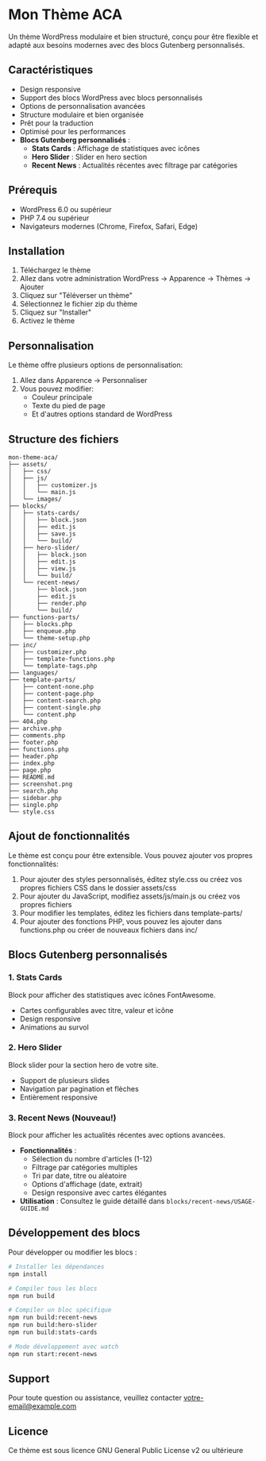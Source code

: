# Mon Thème ACA

Un thème WordPress modulaire et bien structuré, conçu pour être flexible et adapté aux besoins modernes avec des blocs Gutenberg personnalisés.

## Caractéristiques

- Design responsive
- Support des blocs WordPress avec blocs personnalisés
- Options de personnalisation avancées
- Structure modulaire et bien organisée
- Prêt pour la traduction
- Optimisé pour les performances
- **Blocs Gutenberg personnalisés** :
  - **Stats Cards** : Affichage de statistiques avec icônes
  - **Hero Slider** : Slider en hero section
  - **Recent News** : Actualités récentes avec filtrage par catégories

## Prérequis

- WordPress 6.0 ou supérieur
- PHP 7.4 ou supérieur
- Navigateurs modernes (Chrome, Firefox, Safari, Edge)

## Installation

1. Téléchargez le thème
2. Allez dans votre administration WordPress → Apparence → Thèmes → Ajouter
3. Cliquez sur "Téléverser un thème"
4. Sélectionnez le fichier zip du thème
5. Cliquez sur "Installer"
6. Activez le thème

## Personnalisation

Le thème offre plusieurs options de personnalisation:

1. Allez dans Apparence → Personnaliser
2. Vous pouvez modifier:
   - Couleur principale
   - Texte du pied de page
   - Et d'autres options standard de WordPress

## Structure des fichiers

```
mon-theme-aca/
├── assets/
│   ├── css/
│   ├── js/
│   │   ├── customizer.js
│   │   └── main.js
│   └── images/
├── blocks/
│   ├── stats-cards/
│   │   ├── block.json
│   │   ├── edit.js
│   │   ├── save.js
│   │   └── build/
│   ├── hero-slider/
│   │   ├── block.json
│   │   ├── edit.js
│   │   ├── view.js
│   │   └── build/
│   └── recent-news/
│       ├── block.json
│       ├── edit.js
│       ├── render.php
│       └── build/
├── functions-parts/
│   ├── blocks.php
│   ├── enqueue.php
│   └── theme-setup.php
├── inc/
│   ├── customizer.php
│   ├── template-functions.php
│   └── template-tags.php
├── languages/
├── template-parts/
│   ├── content-none.php
│   ├── content-page.php
│   ├── content-search.php
│   ├── content-single.php
│   └── content.php
├── 404.php
├── archive.php
├── comments.php
├── footer.php
├── functions.php
├── header.php
├── index.php
├── page.php
├── README.md
├── screenshot.png
├── search.php
├── sidebar.php
├── single.php
└── style.css
```

## Ajout de fonctionnalités

Le thème est conçu pour être extensible. Vous pouvez ajouter vos propres fonctionnalités:

1. Pour ajouter des styles personnalisés, éditez style.css ou créez vos propres fichiers CSS dans le dossier assets/css
2. Pour ajouter du JavaScript, modifiez assets/js/main.js ou créez vos propres fichiers
3. Pour modifier les templates, éditez les fichiers dans template-parts/
4. Pour ajouter des fonctions PHP, vous pouvez les ajouter dans functions.php ou créer de nouveaux fichiers dans inc/

## Blocs Gutenberg personnalisés

### 1. Stats Cards

Block pour afficher des statistiques avec icônes FontAwesome.

- Cartes configurables avec titre, valeur et icône
- Design responsive
- Animations au survol

### 2. Hero Slider

Block slider pour la section hero de votre site.

- Support de plusieurs slides
- Navigation par pagination et flèches
- Entièrement responsive

### 3. Recent News (Nouveau!)

Block pour afficher les actualités récentes avec options avancées.

- **Fonctionnalités** :
  - Sélection du nombre d'articles (1-12)
  - Filtrage par catégories multiples
  - Tri par date, titre ou aléatoire
  - Options d'affichage (date, extrait)
  - Design responsive avec cartes élégantes
- **Utilisation** : Consultez le guide détaillé dans `blocks/recent-news/USAGE-GUIDE.md`

## Développement des blocs

Pour développer ou modifier les blocs :

```bash
# Installer les dépendances
npm install

# Compiler tous les blocs
npm run build

# Compiler un bloc spécifique
npm run build:recent-news
npm run build:hero-slider
npm run build:stats-cards

# Mode développement avec watch
npm run start:recent-news
```

## Support

Pour toute question ou assistance, veuillez contacter [votre-email@example.com](mailto:votre-email@example.com)

## Licence

Ce thème est sous licence GNU General Public License v2 ou ultérieure
